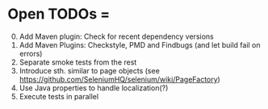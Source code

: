 # Open TODOs =

0. Add Maven plugin: Check for recent dependency versions
0. Add Maven Plugins: Checkstyle, PMD and Findbugs (and let build fail on errors)
0. Separate smoke tests from the rest 
0. Introduce sth. similar to page objects (see https://github.com/SeleniumHQ/selenium/wiki/PageFactory)
0. Use Java properties to handle localization(?)
0. Execute tests in parallel